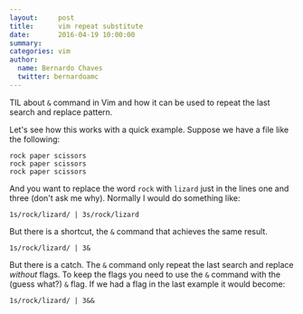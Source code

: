 ```yaml
---
layout:     post
title:      vim repeat substitute
date:       2016-04-19 10:00:00
summary:
categories: vim
author:
  name: Bernardo Chaves
  twitter: bernardoamc
---
```


TIL about `&` command in Vim and how it can be used to repeat the last search and
replace pattern.

Let's see how this works with a quick example. Suppose we have a file like the
following:

```
rock paper scissors
rock paper scissors
rock paper scissors
```

And you want to replace the word `rock` with `lizard` just in the lines one and
three (don't ask me why). Normally I would do something like:

`1s/rock/lizard/ | 3s/rock/lizard`

But there is a shortcut, the `&` command that achieves the same result.

`1s/rock/lizard/ | 3&`

But there is a catch. The `&` command only repeat the last search and replace
*without* flags. To keep the flags you need to use the `&` command with the
(guess what?) `&` flag. If we had a flag in the last example it would become:

`1s/rock/lizard/ | 3&&`

